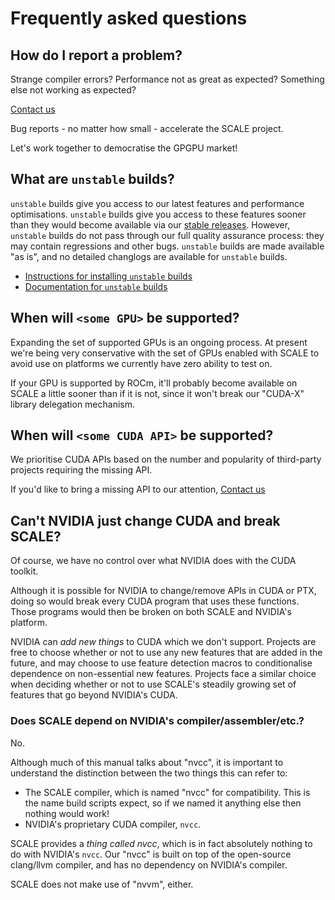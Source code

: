 # Frequently asked questions

## How do I report a problem?

Strange compiler errors? Performance not as great as expected? Something else
not working as expected?

[Contact us](https://docs.scale-lang.com/contact/report-a-bug/)

Bug reports - no matter how small - accelerate the SCALE project.

Let's work together to democratise the GPGPU market!

## What are `unstable` builds?

`unstable` builds give you access to our latest features and performance
optimisations. `unstable` builds give you access to these features sooner
than they would become available via our
[stable releases](https://docs.scale-lang.com/manual/how-to-install/).
However, `unstable` builds do not pass through our full quality assurance
process: they may contain regressions and other bugs. `unstable` builds
are made available "as is", and no detailed changlogs are available for
`unstable` builds.

* [Instructions for installing `unstable` builds](https://docs.scale-lang.com/manual/how-to-install-unstable/)
* [Documentation for `unstable` builds](https://unstable-docs.scale-lang.com/)

## When will `<some GPU>` be supported?

Expanding the set of supported GPUs is an ongoing process. At present we're 
being very conservative with the set of GPUs enabled with SCALE to avoid 
use on platforms we currently have zero ability to test on.

If your GPU is supported by ROCm, it'll probably become available on SCALE a 
little sooner than if it is not, since it won't break our "CUDA-X" library 
delegation mechanism.

## When will `<some CUDA API>` be supported?

We prioritise CUDA APIs based on the number and popularity of third-party 
projects requiring the missing API.

If you'd like to bring a missing API to our attention,
[Contact us](https://docs.scale-lang.com/contact/report-a-bug/)

## Can't NVIDIA just change CUDA and break SCALE?

Of course, we have no control over what NVIDIA does with the CUDA toolkit.

Although it is possible for NVIDIA to change/remove APIs in CUDA or PTX, 
doing so would break every CUDA program that uses these functions. Those
programs would then be broken on both SCALE and NVIDIA's platform.

NVIDIA can *add new things* to CUDA which we don't support. Projects are free to 
choose whether or not to use any new features that are added in the future, 
and may choose to use feature detection macros to conditionalise dependence 
on non-essential new features. Projects face a similar choice when deciding 
whether or not to use SCALE's steadily growing set of features that go beyond
NVIDIA's CUDA.

### Does SCALE depend on NVIDIA's compiler/assembler/etc.?

No.

Although much of this manual talks about "nvcc", it is important to 
understand the distinction between the two things this can refer to:

- The SCALE compiler, which is named "nvcc" for compatibility. This is the 
  name build scripts expect, so if we named it anything else then nothing 
  would work!
- NVIDIA's proprietary CUDA compiler, `nvcc`.

SCALE provides a _thing called nvcc_, which is in fact absolutely nothing to 
do with NVIDIA's `nvcc`. Our "nvcc" is built on top of the open-source 
clang/llvm compiler, and has no dependency on NVIDIA's compiler.

SCALE does not make use of "nvvm", either.
